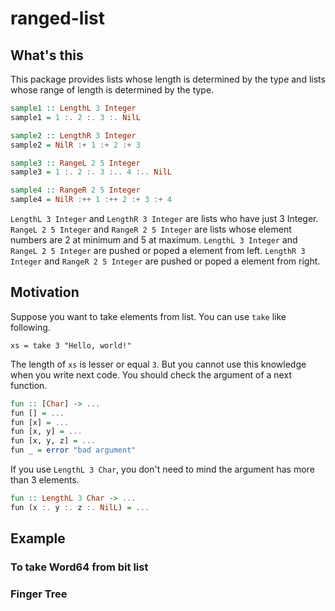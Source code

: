 # ranged-list

## What's this

This package provides lists whose length is determined by the type and
lists whose range of length is determined by the type.

```haskell
sample1 :: LengthL 3 Integer
sample1 = 1 :. 2 :. 3 :. NilL

sample2 :: LengthR 3 Integer
sample2 = NilR :+ 1 :+ 2 :+ 3

sample3 :: RangeL 2 5 Integer
sample3 = 1 :. 2 :. 3 :.. 4 :.. NilL

sample4 :: RangeR 2 5 Integer
sample4 = NilR :++ 1 :++ 2 :+ 3 :+ 4
```

`LengthL 3 Integer` and `LengthR 3 Integer` are lists who have just 3 Integer.
`RangeL 2 5 Integer` and `RangeR 2 5 Integer` are lists whose element numbers
are 2 at minimum and 5 at maximum.
`LengthL 3 Integer` and `RangeL 2 5 Integer` are
pushed or poped a element from left.
`LengthR 3 Integer` and `RangeR 2 5 Integer` are
pushed or poped a element from right.

## Motivation

Suppose you want to take elements from list. You can use `take` like following.

```
xs = take 3 "Hello, world!"
```

The length of `xs` is lesser or equal `3`.
But you cannot use this knowledge when you write next code.
You should check the argument of a next function.

```haskell
fun :: [Char] -> ...
fun [] = ...
fun [x] = ...
fun [x, y] = ...
fun [x, y, z] = ...
fun _ = error "bad argument"
```
If you use `LengthL 3 Char`,
you don't need to mind the argument has more than 3 elements.

```haskell
fun :: LengthL 3 Char -> ...
fun (x :. y :. z :. NilL) = ...
```

## Example

### To take Word64 from bit list

### Finger Tree
